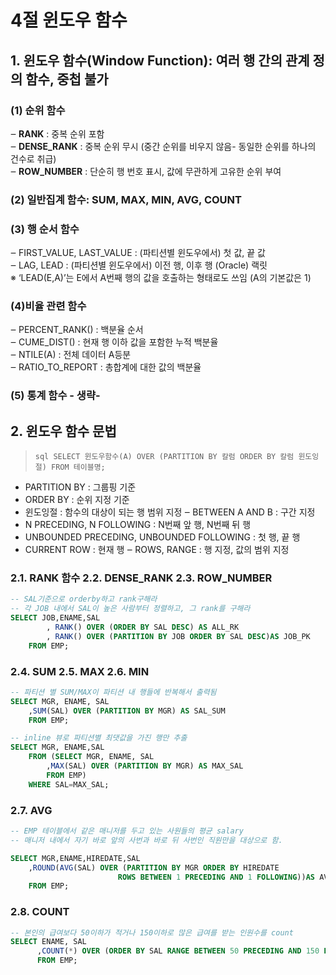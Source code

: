 # 4절 윈도우 함수  
## 1. 윈도우 함수(Window Function): 여러 행 간의 관계 정의 함수, 중첩 불가  
### (1) 순위 함수  
‒	**RANK** : 중복 순위 포함  
‒	**DENSE_RANK** : 중복 순위 무시 (중간 순위를 비우지 않음- 동일한 순위를 하나의 건수로 취급)  
‒	**ROW_NUMBER** : 단순히 행 번호 표시, 값에 무관하게 고유한 순위 부여  
### (2) 일반집계 함수: SUM, MAX, MIN, AVG, COUNT  
### (3) 행 순서 함수  
‒	FIRST_VALUE, LAST_VALUE : (파티션별 윈도우에서) 첫 값, 끝 값  
‒	LAG, LEAD : (파티션별 윈도우에서) 이전 행, 이후 행 (Oracle) 랙릿  
※ ‘LEAD(E,A)’는 E에서 A번째 행의 값을 호출하는 형태로도 쓰임 (A의 기본값은 1)  
### (4)비율 관련 함수  
‒	PERCENT_RANK() : 백분율 순서  
‒	CUME_DIST() : 현재 행 이하 값을 포함한 누적 백분율  
‒	NTILE(A) : 전체 데이터 A등분  
‒	RATIO_TO_REPORT : 총합계에 대한 값의 백분율  
### (5) 통계 함수 - 생략-   

## 2.	윈도우 함수 문법  

> ```sql SELECT 윈도우함수(A) OVER (PARTITION BY 칼럼 ORDER BY 칼럼 윈도잉절) FROM 테이블명;```

- PARTITION BY : 그룹핑 기준
- ORDER BY : 순위 지정 기준
- 윈도잉절 : 함수의 대상이 되는 행 범위 지정
‒	BETWEEN A AND B : 구간 지정
-	N PRECEDING, N FOLLOWING : N번째 앞 행, N번째 뒤 행
-	UNBOUNDED PRECEDING, UNBOUNDED FOLLOWING : 첫 행, 끝 행
-	CURRENT ROW : 현재 행
‒	ROWS, RANGE : 행 지정, 값의 범위 지정


### 2.1. RANK 함수  2.2. DENSE_RANK 2.3. ROW_NUMBER
```sql
-- SAL기준으로 orderby하고 rank구해라
-- 각 JOB 내에서 SAL이 높은 사람부터 정렬하고, 그 rank를 구해라 
SELECT JOB,ENAME,SAL
        , RANK() OVER (ORDER BY SAL DESC) AS ALL_RK
        , RANK() OVER (PARTITION BY JOB ORDER BY SAL DESC)AS JOB_PK
    FROM EMP;
```

### 2.4. SUM 2.5. MAX 2.6. MIN
```sql
-- 파티션 별 SUM/MAX이 파티션 내 행들에 반복해서 출력됨
SELECT MGR, ENAME, SAL
    ,SUM(SAL) OVER (PARTITION BY MGR) AS SAL_SUM
    FROM EMP;
```
```sql
-- inline 뷰로 파티션별 최댓값을 가진 행만 추출
SELECT MGR, ENAME,SAL
    FROM (SELECT MGR, ENAME, SAL
        ,MAX(SAL) OVER (PARTITION BY MGR) AS MAX_SAL
        FROM EMP)
    WHERE SAL=MAX_SAL;

```
### 2.7. AVG

```sql
-- EMP 테이블에서 같은 매니저를 두고 있는 사원들의 평균 salary
-- 매니저 내에서 자기 바로 앞의 사번과 바로 뒤 사번인 직원만을 대상으로 함.

SELECT MGR,ENAME,HIREDATE,SAL
    ,ROUND(AVG(SAL) OVER (PARTITION BY MGR ORDER BY HIREDATE
                        ROWS BETWEEN 1 PRECEDING AND 1 FOLLOWING))AS AVG_SAL-- 현재 행을 기준으로 파티션 내에서 앞의 한 건, 현재 행, 뒤의 한건을 범위로 지정한다.
    FROM EMP;
```
### 2.8. COUNT
```sql
-- 본인의 급여보다 50이하가 적거나 150이하로 많은 급여를 받는 인원수를 count
SELECT ENAME, SAL
      ,COUNT(*) OVER (ORDER BY SAL RANGE BETWEEN 50 PRECEDING AND 150 FOLLOWING) AS EMP_CNT
      FROM EMP;
```

